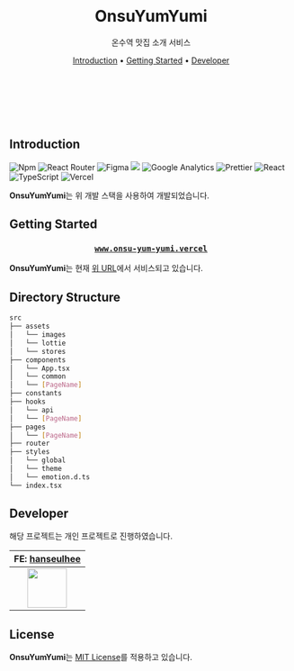 <br/><br/><br/>

<div align=center>

<h1>OnsuYumYumi</h1>

<p>온수역 맛집 소개 서비스</p>
</div>

<div align="center">
  <a href="#introduction">Introduction</a> •
  <a href="#getting-started">Getting Started</a> •
  <a href="#developer">Developer</a>
</div>

<br/><br/><br/><br/><br/>

## Introduction

<div align="left">

<img alt="Npm" src="https://img.shields.io/badge/-NPM-CB3837?style=flat-square&logo=npm&logoColor=white" />
<img alt="React Router" src="https://img.shields.io/badge/-React_Router-CA4245?style=flat-square&logo=react-router&logoColor=white" />
<img alt="Figma" src="https://img.shields.io/badge/-Figma-F24E1E?style=flat-square&logo=figma&logoColor=white" />
<img src="https://img.shields.io/badge/Emotion-EFD1EA?style=flat-square&logo=css3&logoColor=white"/>
<img alt="Google Analytics" src="https://img.shields.io/badge/Google Analytics-E37400?style=flat-square&logo=google-analytics&logoColor=white"/>
<img alt="Prettier" src="https://img.shields.io/badge/-Prettier-F7B93E?style=flat-square&logo=prettier&logoColor=white" />
<img alt="React" src="https://img.shields.io/badge/React-61DAFB?style=flat-square&logo=React&logoColor=white"/>
<img alt="TypeScript" src="https://img.shields.io/badge/TypeScript-3178C6?style=flat-square&logo=TypeScript&logoColor=white"/>
<img alt="Vercel" src="https://img.shields.io/badge/Vercel-000000?style=flat-square&logo=vercel&logoColor=white" />

</div>

**OnsuYumYumi**는 위 개발 스택을 사용하여 개발되었습니다.

## Getting Started

<div align="center">

<h3>

[`www.onsu-yum-yumi.vercel`](https://onsu-yum-yumi.vercel.app/)

</h3>

</div>

**OnsuYumYumi**는 현재 [위 URL](https://onsu-yum-yumi.vercel.app/)에서 서비스되고 있습니다.

## Directory Structure

```bash
src
├── assets
│   └── images
│   └── lottie
│   └── stores
├── components
│   └── App.tsx
│   └── common
│   └── [PageName]
├── constants
├── hooks
│   └── api
│   └── [PageName]
├── pages
│   └── [PageName]
├── router
├── styles
│   └── global
│   └── theme
│   └── emotion.d.ts
└── index.tsx

```

## Developer

해당 프로젝트는 개인 프로젝트로 진행하였습니다.

|                                          FE: [hanseulhee](https://github.com/hanseulhee)                                          |
| :-------------------------------------------------------------------------------------------------------------------------------: |
| <img src="https://user-images.githubusercontent.com/63100352/161780492-acd88249-7ecc-48f6-8a61-b513647d7dcd.jpg" width="70px"  /> |

## License

**OnsuYumYumi**는 [MIT License](https://opensource.org/licenses/MIT)를 적용하고 있습니다.
